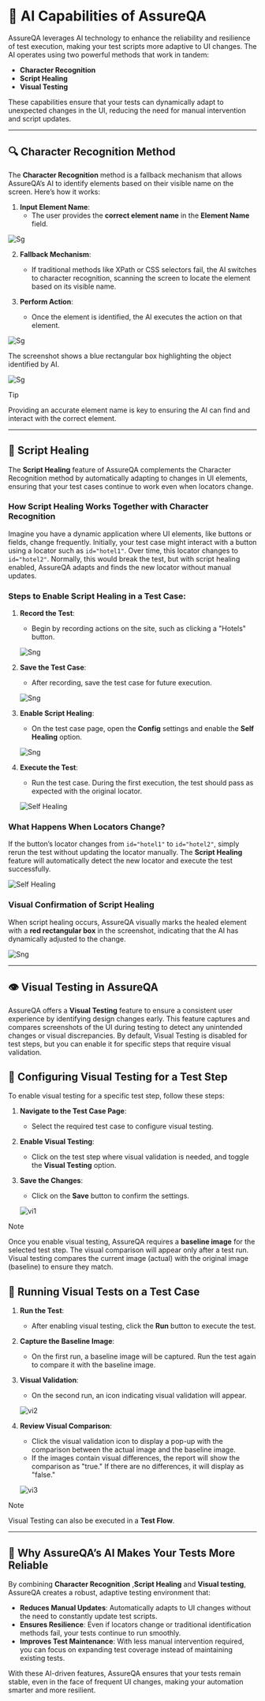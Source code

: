 # 🤖 AI Capabilities of AssureQA

AssureQA leverages AI technology to enhance the reliability and resilience of test execution, making your test scripts more adaptive to UI changes. The AI operates using two powerful methods that work in tandem:

- **Character Recognition**
- **Script Healing**
- **Visual Testing**

These capabilities ensure that your tests can dynamically adapt to unexpected changes in the UI, reducing the need for manual intervention and script updates.

---

## 🔍 Character Recognition Method

The **Character Recognition** method is a fallback mechanism that allows AssureQA’s AI to identify elements based on their visible name on the screen. Here’s how it works:

1. **Input Element Name**: 
   - The user provides the **correct element name** in the **Element Name** field.

![Sg](/images/scr3a.png)


2. **Fallback Mechanism**: 
   - If traditional methods like XPath or CSS selectors fail, the AI switches to character recognition, scanning the screen to locate the element based on its visible name.

3. **Perform Action**: 
   - Once the element is identified, the AI executes the action on that element.

![Sg](/images/scr1s.png)

The screenshot shows a blue rectangular box highlighting the object identified by AI.

![Sg](/images/sch1b.png)


> [!TIP]
> Providing an accurate element name is key to ensuring the AI can find and interact with the correct element.

---

## 🔄 Script Healing

The **Script Healing** feature of AssureQA complements the Character Recognition method by automatically adapting to changes in UI elements, ensuring that your test cases continue to work even when locators change.

### How Script Healing Works Together with Character Recognition

Imagine you have a dynamic application where UI elements, like buttons or fields, change frequently. Initially, your test case might interact with a button using a locator such as `id="hotel1"`. Over time, this locator changes to `id="hotel2"`. Normally, this would break the test, but with script healing enabled, AssureQA adapts and finds the new locator without manual updates.

### Steps to Enable Script Healing in a Test Case:

1. **Record the Test**:
   - Begin by recording actions on the site, such as clicking a "Hotels" button.

   ![Sng](/images/scr2.jpg)

2. **Save the Test Case**:
   - After recording, save the test case for future execution.

   ![Sng](/images/scr3.png)

3. **Enable Script Healing**:
   - On the test case page, open the **Config** settings and enable the **Self Healing** option.

   ![Sng](/images/scr4.png)

4. **Execute the Test**:
   - Run the test case. During the first execution, the test should pass as expected with the original locator.

   ![Self Healing](/images/scr5.png)

### What Happens When Locators Change?

If the button’s locator changes from `id="hotel1"` to `id="hotel2"`, simply rerun the test without updating the locator manually. The **Script Healing** feature will automatically detect the new locator and execute the test successfully.

   ![Self Healing](/images/scr6.png)

### Visual Confirmation of Script Healing

When script healing occurs, AssureQA visually marks the healed element with a **red rectangular box** in the screenshot, indicating that the AI has dynamically adjusted to the change.

   ![Sng](/images/scr8.png)

---

## 👁️ Visual Testing in AssureQA

AssureQA offers a **Visual Testing** feature to ensure a consistent user experience by identifying design changes early. This feature captures and compares screenshots of the UI during testing to detect any unintended changes or visual discrepancies. By default, Visual Testing is disabled for test steps, but you can enable it for specific steps that require visual validation.

## 🔧 Configuring Visual Testing for a Test Step

To enable visual testing for a specific test step, follow these steps:

1. **Navigate to the Test Case Page**:
   - Select the required test case to configure visual testing.

2. **Enable Visual Testing**:
   - Click on the test step where visual validation is needed, and toggle the **Visual Testing** option.

3. **Save the Changes**:
   - Click on the **Save** button to confirm the settings.

   ![vi1](/images/vi1.png)

> [!NOTE]
> Once you enable visual testing, AssureQA requires a **baseline image** for the selected test step. The visual comparison will appear only after a test run. Visual testing compares the current image (actual) with the original image (baseline) to ensure they match.

## 🚀 Running Visual Tests on a Test Case

1. **Run the Test**:
   - After enabling visual testing, click the **Run** button to execute the test.

2. **Capture the Baseline Image**:
   - On the first run, a baseline image will be captured. Run the test again to compare it with the baseline image.

3. **Visual Validation**:
   - On the second run, an icon indicating visual validation will appear.

   ![vi2](/images/vi2.png)

4. **Review Visual Comparison**:
   - Click the visual validation icon to display a pop-up with the comparison between the actual image and the baseline image.
   - If the images contain visual differences, the report will show the comparison as "true." If there are no differences, it will display as "false."

   ![vi3](/images/vi3.png)

> [!NOTE]
> Visual Testing can also be executed in a **Test Flow**.

---

## 🎯 Why AssureQA’s AI Makes Your Tests More Reliable

By combining **Character Recognition** ,**Script Healing** and **Visual testing**, AssureQA creates a robust, adaptive testing environment that:

- **Reduces Manual Updates**: Automatically adapts to UI changes without the need to constantly update test scripts.
- **Ensures Resilience**: Even if locators change or traditional identification methods fail, your tests continue to run smoothly.
- **Improves Test Maintenance**: With less manual intervention required, you can focus on expanding test coverage instead of maintaining existing tests.

With these AI-driven features, AssureQA ensures that your tests remain stable, even in the face of frequent UI changes, making your automation smarter and more resilient.
